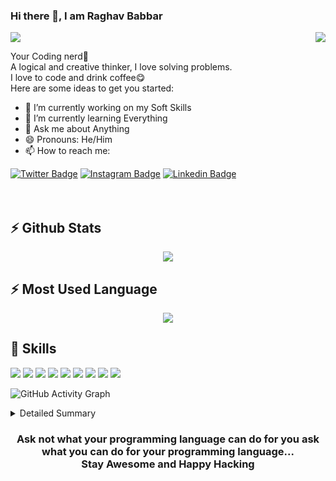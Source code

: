 ### Hi there 👋, I am Raghav Babbar
<img src="https://media3.giphy.com/media/qgQUggAC3Pfv687qPC/giphy.gif" align="right">

![](https://komarev.com/ghpvc/?username=your-github-BabbarRaghav)
 
Your Coding nerd🥰<br>
A logical and creative thinker, I love solving problems.<br>
I love to code and drink coffee😋<br>
Here are some ideas to get you started:

- 🔭 I’m currently working on my Soft Skills
- 🌱 I’m currently learning Everything
- 💬 Ask me about Anything
- 😄 Pronouns: He/Him
- 📫 How to reach me: 

[![Twitter Badge](https://img.shields.io/badge/Twitter-Profile-informational?style=flat&logo=twitter&logoColor=white&color=1CA2F1)](https://twitter.com/RaghavBabbar4)
[![Instagram Badge](https://img.shields.io/badge/Instagram-Profile-informational?style=flat&logo=instagram&logoColor=white&color=0D76A8)](https://www.instagram.com/babbarraghav6/)
[![Linkedin Badge](https://img.shields.io/badge/Linkedin-Profile-informational?style=flat&logo=linkedin&logoColor=white&color=0D76A8)](https://www.linkedin.com/in/raghav-babbar-870139142/)
<br><br><br>
<h2>⚡ Github Stats</h2>
<div align="center">
<img src="https://github-readme-stats.vercel.app/api/?username=BabbarRaghav&theme=dark" />
</div>

<h2>⚡ Most Used Language</h2>
<div align="center">
<img align="center" src="https://github-readme-stats.vercel.app/api/top-langs/?username=BabbarRaghav&theme=dark" />
</div>

<h2>💬 Skills</h2>

![](https://img.shields.io/badge/Code-Python-informational?style=flat&logo=python&logoColor=white&color=4AB197)
![](https://img.shields.io/badge/Code-Django-informational?style=flat&logo=django&logoColor=white&color=4AB197)
![](https://img.shields.io/badge/Code-Tkinter-informational?style=flat&logo=tkinter&logoColor=white&color=4AB197)
![](https://img.shields.io/badge/Code-Kivy-informational?style=flat&logo=kivy&logoColor=white&color=4AB197)
![](https://img.shields.io/badge/Code-C++-informational?style=flat&logo=c&logoColor=white&color=4AB197)
![](https://img.shields.io/badge/Code-React-informational?style=flat&logo=react&logoColor=white&color=4AB197)
![](https://img.shields.io/badge/Shell-Bash-informational?style=flat&logo=shell&logoColor=white&color=4AB197)
![](https://img.shields.io/badge/Code-Java-informational?style=flat&logo=java&logoColor=white&color=4AB197)
![](https://img.shields.io/badge/Editor-Visual_Studio_Code-informational?style=flat&logo=.code&logoColor=white&color=4AB197)

![GitHub Activity Graph](https://raw.githubusercontent.com/ishikkkkaaaa/ishikkkkaaaa/output/github-contribution-grid-snake.svg)  

 <details>
<summary>Detailed Summary</summary>
<br>
  
![Metrics](https://metrics.lecoq.io/BabbarRaghav?template=classic&languages=1&people=1&introduction=1&followup=1&activity=1&languages.limit=8&languages.threshold=0%25&languages.colors=github&languages.sections=most-used&languages.indepth=false&languages.analysis.timeout=15&languages.categories=markup%2C%20programming&languages.recent.categories=markup%2C%20programming&languages.recent.load=300&languages.recent.days=14&followup.sections=repositories&followup.indepth=false&people.limit=24&people.identicons=false&people.identicons.hide=false&people.size=28&people.types=followers%2C%20following&people.shuffle=false&activity.limit=5&activity.load=300&activity.days=14&activity.visibility=all&activity.timestamps=false&activity.filter=all&introduction.title=true&config.timezone=Asia%2FCalcutta)
    
</details>

<h3 align=center>
Ask not what your programming language can do for you ask what you can 
do for your programming language...<br>
Stay Awesome and Happy Hacking
</h3>
<!--
**BabbarRaghav/BabbarRaghav** is a ✨ _special_ ✨ repository because its `README.md` (this file) appears on your GitHub profile.

Here are some ideas to get you started:

- 🔭 I’m currently working on ...
- 🌱 I’m currently learning ...
- 👯 I’m looking to collaborate on ...
- 🤔 I’m looking for help with ...
- 💬 Ask me about ...
- 📫 How to reach me: ...
- 😄 Pronouns: ...
- ⚡ Fun fact: ...
- For Top Languages Used by me
<img align="center" src="https://github-readme-stats.vercel.app/api/top-langs/?username=BabbarRaghav&theme=dark" />
-->
